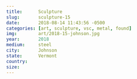 ```yaml
---
title:  	Sculpture
slug:		sculpture-15
date:   	2018-08-14 11:43:56 -0500
categories: [art, sculpture, vsc, metal, found]
img:		art/2018-15-johnson.jpg
year:		2018
medium:		steel
city:		Johnson
state:		Vermont
country:
size:
---
```


